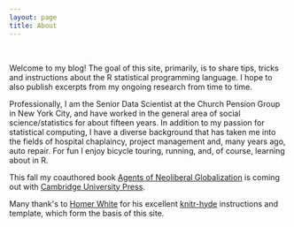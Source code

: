 ```yaml
---
layout: page
title: About
---
```

<br>

Welcome to my blog! The goal of this site, primarily, is to share tips, tricks and instructions
about the R statistical programming language. I hope to also publish excerpts from my
ongoing research from time to time. 

Professionally, I am the Senior Data Scientist at the Church Pension Group in New York City, and have
worked in the general area of social science/statistics for about fifteen years. 
In addition to my passion for statistical computing, I have a diverse background
that has taken me into the fields of hospital chaplaincy, project management and, 
many years ago, auto repair. For fun I enjoy bicycle touring, running, and, of course, learning about in R. 

This fall my coauthored book [Agents of Neoliberal Globalization](https://books.google.com/books/about/Agents_of_Neoliberal_Globalization.html?id=kc5urgEACAAJ) is coming out with [Cambridge University Press](http://www.cambridge.org). 

Many thank's to [Homer White](https://statistics.rainandrhino.org) for his excellent [knitr-hyde](https://github.com/homerhanumat/knitr-hyde) instructions and template, which form the basis of this site.
